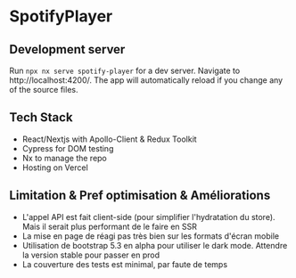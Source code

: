 # SpotifyPlayer

## Development server

Run `npx nx serve spotify-player` for a dev server. Navigate to http://localhost:4200/. The app will automatically reload if you change any of the source files.

## Tech Stack

- React/Nextjs with Apollo-Client & Redux Toolkit
- Cypress for DOM testing
- Nx to manage the repo
- Hosting on Vercel

## Limitation & Pref optimisation & Améliorations

- L'appel API est fait client-side (pour simplifier l'hydratation du store). Mais il serait plus performant de le faire en SSR
- La mise en page de réagi pas très bien sur les formats d'écran mobile
- Utilisation de bootstrap 5.3 en alpha pour utiliser le dark mode. Attendre la version stable pour passer en prod
- La couverture des tests est minimal, par faute de temps
